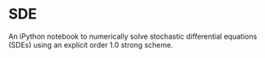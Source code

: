 # SDE
An iPython notebook to numerically solve stochastic differential equations (SDEs) using an explicit order 1.0 strong scheme.
